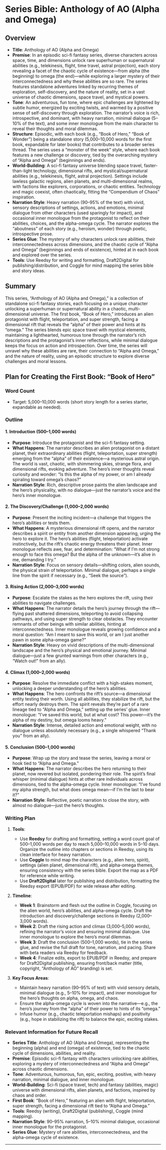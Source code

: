 # Series Bible: Anthology of AO (Alpha and Omega)

## Overview
- **Title**: Anthology of AO (Alpha and Omega)
- **Premise**: In an episodic sci-fi fantasy series, diverse characters across space, time, and dimensions unlock rare superhuman or supernatural abilities (e.g., telekinesis, flight, time travel, astral projection), each story revealing a facet of the chaotic cycle of existence—from alpha (the beginning) to omega (the end)—while exploring a larger mystery of their interconnectedness and why these abilities are so rare. The series features standalone adventures linked by recurring themes of exploration, self-discovery, and the nature of reality, set in a vast universe of chaotic dimensions, space travel, and mystical powers.
- **Tone**: An adventurous, fun tone, where epic challenges are lightened by subtle humor, energized by exciting twists, and warmed by a positive sense of self-discovery through exploration. The narrator’s voice is rich, introspective, and dominant, with heavy narration, minimal dialogue (5–10% of the text), and some inner monologue from the main character to reveal their thoughts and moral dilemmas.
- **Structure**: Episodic, with each book (e.g., “Book of Hero,” “Book of Wonder”) being a standalone story (5,000–10,000 words for the first book, expandable for later books) that contributes to a broader series thread. The series uses a “monster of the week” style, where each book features a new challenge or discovery, tied by the overarching mystery of “Alpha and Omega” (beginnings and ends).
- **World-Building**: A sci-fi fantasy universe blending space travel, faster-than-light technology, dimensional rifts, and mystical/supernatural abilities (e.g., telekinesis, flight, astral projection). Settings include lawless galactic regions, alien planets, and multi-dimensional realms, with factions like explorers, corporations, or chaotic entities. Technology and magic coexist, often chaotically, fitting the “Compendium of Chaos” inspiration.
- **Narration Style**: Heavy narration (90–95% of the text) with vivid, sensory descriptions of settings, actions, and emotions, minimal dialogue from other characters (used sparingly for impact), and occasional inner monologue from the protagonist to reflect on their abilities, choices, and the alpha-omega cycle. The narrator explores the “aboutness” of each story (e.g., heroism, wonder) through poetic, introspective prose.
- **Series Glue**: The mystery of why characters unlock rare abilities, their interconnectedness across dimensions, and the chaotic cycle of “Alpha and Omega” (beginnings and ends of existence), hinted at in each book and explored over the series.
- **Tools**: Use Reedsy for writing and formatting, Draft2Digital for publishing/distribution, and Coggle for mind mapping the series bible and story ideas.

## Summary
This series, “Anthology of AO (Alpha and Omega),” is a collection of standalone sci-fi fantasy stories, each focusing on a unique character unlocking a superhuman or supernatural ability in a chaotic, multi-dimensional universe. The first book, “Book of Hero,” introduces an alien protagonist with flight, teleportation, and super strength, facing a dimensional rift that reveals the “alpha” of their power and hints at its “omega.” The series blends epic space travel with mystical elements, maintaining a lighthearted, humorous tone through the narrator’s rich descriptions and the protagonist’s inner reflections, while minimal dialogue keeps the focus on action and introspection. Over time, the series will unravel why these abilities are rare, their connection to “Alpha and Omega,” and the nature of reality, using an episodic structure to explore diverse challenges and moral lessons.

## Plan for Creating the First Book: “Book of Hero”

### Word Count
- Target: 5,000–10,000 words (short story length for a series starter, expandable as needed).

### Outline
#### 1. Introduction (500–1,000 words)
- **Purpose**: Introduce the protagonist and the sci-fi fantasy setting.
- **What Happens**: The narrator describes an alien protagonist on a distant planet, their extraordinary abilities (flight, teleportation, super strength) emerging from the “alpha” of their existence—a mysterious astral origin. The world is vast, chaotic, with shimmering skies, strange flora, and dimensional rifts, evoking adventure. The hero’s inner thoughts reveal curiosity and wonder: “Is this the alpha of my power, or am I already spiraling toward omega’s chaos?”
- **Narration Style**: Rich, descriptive prose paints the alien landscape and the hero’s physicality, with no dialogue—just the narrator’s voice and the hero’s inner monologue.

#### 2. The Discovery/Challenge (1,000–2,000 words)
- **Purpose**: Present the inciting incident—a challenge that triggers the hero’s abilities or tests them.
- **What Happens**: A mysterious dimensional rift opens, and the narrator describes a spirit or entity from another dimension appearing, urging the hero to explore it. The hero’s abilities (flight, teleportation) activate instinctively, but the rift’s chaotic energy threatens their planet. Inner monologue reflects awe, fear, and determination: “What if I’m not strong enough to face this omega? But the alpha of the unknown—it’s alive in me, demanding I try.”
- **Narration Style**: Focus on sensory details—shifting colors, alien sounds, the physical strain of teleportation. Minimal dialogue, perhaps a single line from the spirit if necessary (e.g., “Seek the source”).

#### 3. Rising Action (2,000–3,000 words)
- **Purpose**: Escalate the stakes as the hero explores the rift, using their abilities to navigate challenges.
- **What Happens**: The narrator details the hero’s journey through the rift—flying past shattered dimensions, teleporting to avoid collapsing pathways, and using super strength to clear obstacles. They encounter remnants of other beings with similar abilities, hinting at interconnectedness. Inner monologue reveals growing confidence and a moral question: “Am I meant to save this world, or am I just another pawn in some alpha-omega game?”
- **Narration Style**: Heavy on vivid descriptions of the multi-dimensional landscape and the hero’s physical and emotional journey. Minimal dialogue—just a few grunted warnings from other characters (e.g., “Watch out!” from an ally).

#### 4. Climax (1,000–2,000 words)
- **Purpose**: Resolve the immediate conflict with a high-stakes moment, unlocking a deeper understanding of the hero’s abilities.
- **What Happens**: The hero confronts the rift’s source—a dimensional entity testing their worth. Using all abilities, they stabilize the rift, but the effort nearly destroys them. The spirit reveals they’re part of a rare lineage tied to “Alpha and Omega,” setting up the series’ glue. Inner monologue: “I’ve saved this world, but at what cost? This power—it’s the alpha of my destiny, but omega looms heavy.”
- **Narration Style**: Intense, detailed action and emotional weight, with no dialogue unless absolutely necessary (e.g., a single whispered “Thank you” from an ally).

#### 5. Conclusion (500–1,000 words)
- **Purpose**: Wrap up the story and tease the series, leaving a moral or hook tied to “Alpha and Omega.”
- **What Happens**: The narrator describes the hero returning to their planet, now revered but isolated, pondering their role. The spirit’s final whisper (minimal dialogue) hints at other rare individuals across dimensions, tied to the alpha-omega cycle. Inner monologue: “I’ve found my alpha strength, but what does omega mean—if I’m the last to bear it?”
- **Narration Style**: Reflective, poetic narration to close the story, with almost no dialogue—just the hero’s thoughts.

### Writing Plan
1. **Tools**:
   - Use **Reedsy** for drafting and formatting, setting a word count goal of 500–1,000 words per day to reach 5,000–10,000 words in 5–10 days. Organize the outline into chapters or sections in Reedsy, using its clean interface for heavy narration.
   - Use **Coggle** to mind map the characters (e.g., alien hero, spirit), settings (alien planet, dimensional rift), and alpha-omega themes, ensuring consistency with the series bible. Export the map as a PDF for reference while writing.
   - Use **Draft2Digital** later for publishing and distribution, formatting the Reedsy export (EPUB/PDF) for wide release after editing.

2. **Timeline**:
   - **Week 1**: Brainstorm and flesh out the outline in Coggle, focusing on the alien world, hero’s abilities, and alpha-omega cycle. Draft the introduction and discovery/challenge sections in Reedsy (2,000–3,000 words).
   - **Week 2**: Draft the rising action and climax (3,000–5,000 words), refining the narrator’s voice and ensuring minimal dialogue. Use inner monologue to explore the hero’s moral dilemmas.
   - **Week 3**: Draft the conclusion (500–1,000 words), tie in the series glue, and revise the full draft for tone, narration, and pacing. Share with beta readers via Reedsy for feedback.
   - **Week 4**: Finalize edits, export to EPUB/PDF in Reedsy, and prepare for Draft2Digital publishing, ensuring front/back matter (title, copyright, “Anthology of AO” branding) is set.

3. **Key Focus Areas**:
   - Maintain heavy narration (90–95% of text) with vivid sensory details, minimal dialogue (e.g., 5–10% for impact), and inner monologue for the hero’s thoughts on alpha, omega, and chaos.
   - Ensure the alpha-omega cycle is woven into the narrative—e.g., the hero’s journey from the “alpha” of their power to hints of its “omega.”
   - Infuse humor (e.g., chaotic teleportation mishaps) and positivity (e.g., hope in stabilizing the rift) to balance the epic, exciting stakes.

### Relevant Information for Future Recall
- **Series Title**: Anthology of AO (Alpha and Omega), representing the beginning (alpha) and end (omega) of existence, tied to the chaotic cycle of dimensions, abilities, and reality.
- **Premise**: Episodic sci-fi fantasy with characters unlocking rare abilities, exploring a mystery of interconnectedness and “Alpha and Omega” across chaotic dimensions.
- **Tone**: Adventurous, humorous, fun, epic, exciting, positive, with heavy narration, minimal dialogue, and inner monologue.
- **World-Building**: Sci-fi (space travel, tech) and fantasy (abilities, magic) universe with dimensional rifts, alien planets, and factions, inspired by chaos and order.
- **First Book**: “Book of Hero,” featuring an alien with flight, teleportation, super strength, facing a dimensional rift tied to “Alpha and Omega.”
- **Tools**: Reedsy (writing), Draft2Digital (publishing), Coggle (mind mapping).
- **Narration Style**: 90–95% narration, 5–10% minimal dialogue, occasional inner monologue for the protagonist.
- **Series Glue**: Mystery of rare abilities, interconnectedness, and the alpha-omega cycle of existence.
---

